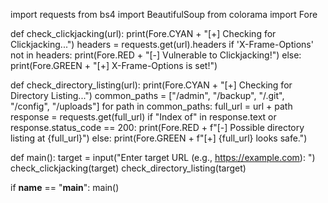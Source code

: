 import requests
from bs4 import BeautifulSoup
from colorama import Fore

def check_clickjacking(url):
    print(Fore.CYAN + "[+] Checking for Clickjacking...")
    headers = requests.get(url).headers
    if 'X-Frame-Options' not in headers:
        print(Fore.RED + "[-] Vulnerable to Clickjacking!")
    else:
        print(Fore.GREEN + "[+] X-Frame-Options is set!")

def check_directory_listing(url):
    print(Fore.CYAN + "[+] Checking for Directory Listing...")
    common_paths = ["/admin", "/backup", "/.git", "/config", "/uploads"]
    for path in common_paths:
        full_url = url + path
        response = requests.get(full_url)
        if "Index of" in response.text or response.status_code == 200:
            print(Fore.RED + f"[-] Possible directory listing at {full_url}")
        else:
            print(Fore.GREEN + f"[+] {full_url} looks safe.")

def main():
    target = input("Enter target URL (e.g., https://example.com): ")
    check_clickjacking(target)
    check_directory_listing(target)

if __name__ == "__main__":
    main()

